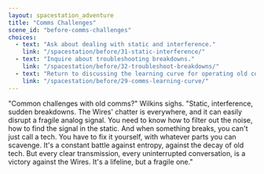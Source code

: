 ```yaml
---
layout: spacestation_adventure
title: "Comms Challenges"
scene_id: "before-comms-challenges"
choices:
  - text: "Ask about dealing with static and interference."
    link: "/spacestation/before/31-static-interference/"
  - text: "Inquire about troubleshooting breakdowns."
    link: "/spacestation/before/32-troubleshoot-breakdowns/"
  - text: "Return to discussing the learning curve for operating old comms."
    link: "/spacestation/before/29-comms-learning-curve/"
---
```


"Common challenges with old comms?" Wilkins sighs. "Static, interference, sudden breakdowns. The Wires' chatter is everywhere, and it can easily disrupt a fragile analog signal. You need to know how to filter out the noise, how to find the signal in the static. And when something breaks, you can't just call a tech. You have to fix it yourself, with whatever parts you can scavenge. It's a constant battle against entropy, against the decay of old tech. But every clear transmission, every uninterrupted conversation, is a victory against the Wires. It's a lifeline, but a fragile one."
